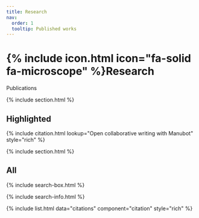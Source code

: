 ```yaml
---
title: Research
nav:
  order: 1
  tooltip: Published works
---
```


# {% include icon.html icon="fa-solid fa-microscope" %}Research

Publications

{% include section.html %}

## Highlighted

{% include citation.html lookup="Open collaborative writing with Manubot" style="rich" %}

{% include section.html %}

## All

{% include search-box.html %}

{% include search-info.html %}

{% include list.html data="citations" component="citation" style="rich" %}
